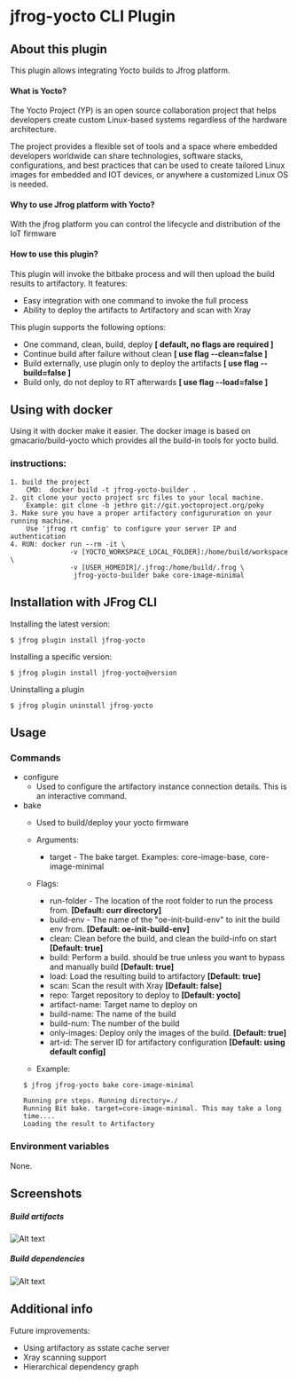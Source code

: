 # jfrog-yocto CLI Plugin

## About this plugin
This plugin allows integrating Yocto builds to Jfrog platform.

#### What is Yocto?
The Yocto Project (YP) is an open source collaboration project that helps developers create custom Linux-based systems regardless of the hardware architecture.

The project provides a flexible set of tools and a space where embedded developers worldwide can share technologies, software stacks, configurations, and best practices that can be used to create tailored Linux images for embedded and IOT devices, or anywhere a customized Linux OS is needed.  

#### Why to use Jfrog platform with Yocto?
With the jfrog platform you can control the lifecycle and distribution of the IoT firmware 

#### How to use this plugin?
 This plugin will invoke the bitbake process and will then upload the build results to artifactory. 
 It features:
 * Easy integration with one command to invoke the full process
 * Ability to deploy the artifacts to Artifactory and scan with Xray 

This plugin supports the following options:
* One command, clean, build, deploy **[ default, no flags are required ]**
* Continue build after failure without clean **[ use flag --clean=false ]**
* Build externally, use plugin only to deploy the artifacts **[ use flag --build=false ]**
* Build only, do not deploy to RT afterwards **[ use flag --load=false ]** 

## Using with docker

Using it with docker make it easier.
The docker image is based on gmacario/build-yocto which provides all the build-in tools for yocto build.

### instructions:
    1. build the project
        CMD:  docker build -t jfrog-yocto-builder .
    2. git clone your yocto project src files to your local machine. 
        Example: git clone -b jethro git://git.yoctoproject.org/poky
    3. Make sure you have a proper artifactory configururation on your running machine.
        Use 'jfrog rt config' to configure your server IP and authentication
    4. RUN: docker run --rm -it \
                   -v [YOCTO_WORKSPACE_LOCAL_FOLDER]:/home/build/workspace \
                   -v [USER_HOMEDIR]/.jfrog:/home/build/.frog \
                    jfrog-yocto-builder bake core-image-minimal

## Installation with JFrog CLI
Installing the latest version:

`$ jfrog plugin install jfrog-yocto`

Installing a specific version:

`$ jfrog plugin install jfrog-yocto@version`

Uninstalling a plugin

`$ jfrog plugin uninstall jfrog-yocto`

## Usage
### Commands
* configure
    - Used to configure the artifactory instance connection details. 
      This is an interactive command.
* bake
    - Used to build/deploy your yocto firmware 
    - Arguments:
        - target - The bake target. Examples: core-image-base, core-image-minimal
    - Flags:
        - run-folder - The location of the root folder to run the process from. **[Default: curr directory]**
        - build-env - The name of the "oe-init-build-env" to init the build env from. **[Default: oe-init-build-env]**
        - clean: Clean before the build, and clean the build-info on start **[Default: true]**
        - build: Perform a build. should be true unless you want to bypass and manually build **[Default: true]**
        - load: Load the resulting build to artifactory **[Default: true]**
        - scan: Scan the result with Xray **[Default: false]**
        - repo: Target repository to deploy to **[Default: yocto]**
        - artifact-name: Target name to deploy on
        - build-name: The name of the build
        - build-num: The number of the build
        - only-images: Deploy only the images of the build. **[Default: true]**
        - art-id: The server ID for artifactory configuration **[Default: using default config]**
            
    - Example:
    ```
  $ jfrog jfrog-yocto bake core-image-minimal
  
    Running pre steps. Running directory=./
    Running Bit bake. target=core-image-minimal. This may take a long time....
    Loading the result to Artifactory

  ```

### Environment variables
None.

## Screenshots
##### Build artifacts
![Alt text](doc/img/artifacts.png?raw=true "Artifacts")
##### Build dependencies
![Alt text](doc/img/dependencies.png?raw=true "Artifacts")

## Additional info
Future improvements:
* Using artifactory as sstate cache server
* Xray scanning support
* Hierarchical dependency graph
